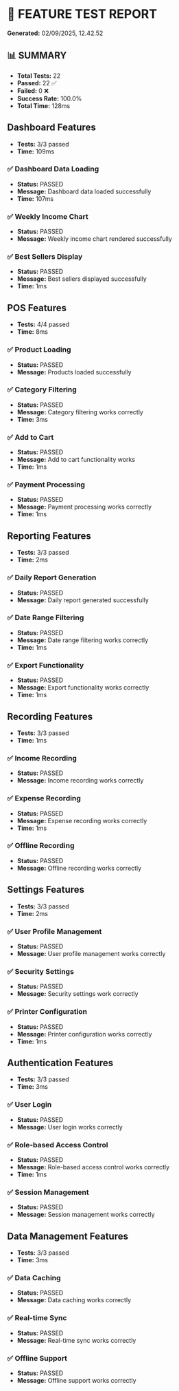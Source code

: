 # 🧪 FEATURE TEST REPORT

**Generated:** 02/09/2025, 12.42.52

## 📊 SUMMARY

- **Total Tests:** 22
- **Passed:** 22 ✅
- **Failed:** 0 ❌
- **Success Rate:** 100.0%
- **Total Time:** 128ms

## Dashboard Features

- **Tests:** 3/3 passed
- **Time:** 109ms

### ✅ Dashboard Data Loading
- **Status:** PASSED
- **Message:** Dashboard data loaded successfully
- **Time:** 107ms

### ✅ Weekly Income Chart
- **Status:** PASSED
- **Message:** Weekly income chart rendered successfully

### ✅ Best Sellers Display
- **Status:** PASSED
- **Message:** Best sellers displayed successfully
- **Time:** 1ms

## POS Features

- **Tests:** 4/4 passed
- **Time:** 8ms

### ✅ Product Loading
- **Status:** PASSED
- **Message:** Products loaded successfully

### ✅ Category Filtering
- **Status:** PASSED
- **Message:** Category filtering works correctly
- **Time:** 3ms

### ✅ Add to Cart
- **Status:** PASSED
- **Message:** Add to cart functionality works
- **Time:** 1ms

### ✅ Payment Processing
- **Status:** PASSED
- **Message:** Payment processing works correctly
- **Time:** 1ms

## Reporting Features

- **Tests:** 3/3 passed
- **Time:** 2ms

### ✅ Daily Report Generation
- **Status:** PASSED
- **Message:** Daily report generated successfully

### ✅ Date Range Filtering
- **Status:** PASSED
- **Message:** Date range filtering works correctly
- **Time:** 1ms

### ✅ Export Functionality
- **Status:** PASSED
- **Message:** Export functionality works correctly
- **Time:** 1ms

## Recording Features

- **Tests:** 3/3 passed
- **Time:** 1ms

### ✅ Income Recording
- **Status:** PASSED
- **Message:** Income recording works correctly

### ✅ Expense Recording
- **Status:** PASSED
- **Message:** Expense recording works correctly
- **Time:** 1ms

### ✅ Offline Recording
- **Status:** PASSED
- **Message:** Offline recording works correctly

## Settings Features

- **Tests:** 3/3 passed
- **Time:** 2ms

### ✅ User Profile Management
- **Status:** PASSED
- **Message:** User profile management works correctly

### ✅ Security Settings
- **Status:** PASSED
- **Message:** Security settings work correctly

### ✅ Printer Configuration
- **Status:** PASSED
- **Message:** Printer configuration works correctly
- **Time:** 1ms

## Authentication Features

- **Tests:** 3/3 passed
- **Time:** 3ms

### ✅ User Login
- **Status:** PASSED
- **Message:** User login works correctly

### ✅ Role-based Access Control
- **Status:** PASSED
- **Message:** Role-based access control works correctly
- **Time:** 1ms

### ✅ Session Management
- **Status:** PASSED
- **Message:** Session management works correctly

## Data Management Features

- **Tests:** 3/3 passed
- **Time:** 3ms

### ✅ Data Caching
- **Status:** PASSED
- **Message:** Data caching works correctly

### ✅ Real-time Sync
- **Status:** PASSED
- **Message:** Real-time sync works correctly

### ✅ Offline Support
- **Status:** PASSED
- **Message:** Offline support works correctly

